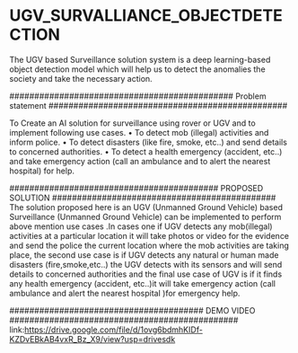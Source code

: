 # UGV_SURVALLIANCE_OBJECTDETECTION

The UGV based Surveillance solution system is a deep learning-based object detection
model which will help us to detect the anomalies the society and take the necessary action.



############################################# Problem statement ################################################

To Create an AI solution for surveillance using rover or UGV and to implement
following use cases.
• To detect mob (illegal) activities and inform police.
• To detect disasters (like fire, smoke, etc..) and send details to concerned authorities.
• To detect a health emergency (accident, etc..) and take emergency action (call an
ambulance and to alert the nearest hospital) for help.


 
##########################################  PROPOSED SOLUTION #############################################
The solution proposed here is an UGV (Unmanned Ground Vehicle) based Surveillance
(Unmanned Ground Vehicle) can be implemented to perform above mention use cases .In
cases one if UGV detects any mob(illegal) activities at a particular location it will take photos
or video for the evidence and send the police the current location where the mob activities
are taking place, the second use case is if UGV detects any natural or human made disasters
(fire,smoke,etc..) the UGV detects with its sensors and will send details to concerned
authorities and the final use case of UGV is if it finds any health emergency (accident, etc..)it
will take emergency action (call ambulance and alert the nearest hospital )for emergency
help.


####################################### DEMO VIDEO ##############################################
link:https://drive.google.com/file/d/1ovg6bdmhKIDf-KZDvEBkAB4vxR_Bz_X9/view?usp=drivesdk




